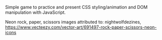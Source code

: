 Simple game to practice and present CSS styling/animation and DOM manipulation with JavaScript.

Neon rock, paper, scissors images attributed to: nightwolfdezines, https://www.vecteezy.com/vector-art/691497-rock-paper-scissors-neon-icons
